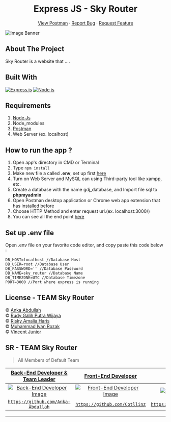 <h1 align='center'>Express JS - Sky Router</h1>
  <p align="center">
    <a href="...">View Postman</a>
    ·
    <a href="https://github.com/vincentJunior1/TimTamBe/issues">Report Bug</a>
    ·
    <a href="https://github.com/vincentJunior1/TimTamBe/pulls">Request Feature</a>
  </p>


![Image Banner](.....)


## About The Project

Sky Router is a website that ....

## Built With

[![Express.js](https://img.shields.io/badge/Express.js-4.x-orange.svg?style=rounded-square)](https://expressjs.com/en/starter/installing.html)
[![Node.js](https://img.shields.io/badge/Node.js-v.12.13-green.svg?style=rounded-square)](https://nodejs.org/)

## Requirements

1. <a href="https://nodejs.org/en/download/">Node Js</a>
2. Node_modules
3. <a href="https://www.getpostman.com/">Postman</a>
4. Web Server (ex. localhost)

## How to run the app ?

1. Open app's directory in CMD or Terminal
2. Type `npm install`
3. Make new file a called **.env**, set up first [here](#set-up-env-file)
4. Turn on Web Server and MySQL can using Third-party tool like xampp, etc.
5. Create a database with the name gdj_database, and Import file sql to **phpmyadmin**
6. Open Postman desktop application or Chrome web app extension that has installed before
7. Choose HTTP Method and enter request url.(ex. localhost:3000/)
8. You can see all the end point [here](...)

## Set up .env file

Open .env file on your favorite code editor, and copy paste this code below :

```
DB_HOST=localhost //Database Host
DB_USER=root //Database User
DB_PASSWORD='' //Database Password
DB_NAME=sky_router //Database Name
DB_TIMEZONE=UTC //Database Timezone
PORT=3000 //Port where express is running
```

## License - TEAM Sky Router

© [Anka Abdullah](https://github.com/Anka-Abdullah)<br>
© [Rudy Galih Putra Wijaya](https://github.com/Cotllinz)<br>
© [Risky Amalia Haris](https://github.com/riskyamaliaharis)<br>
© [Muhammad Ivan Rozak](https://github.com/ivanrozak)<br>
© [Vincent Junior](https://github.com/vincentJunior1)

## SR - TEAM Sky Router

> All Members of Default Team

|                                                <a href="#" target="_blank">**Back-End Developer & Team Leader**</a>                                                |                                                          <a href="#" target="_blank">**Front-End Developer**</a>                                                           |                                                         <a href="#" target="_blank">**Front-End Developer**</a>                                                         |                                                         <a href="#" target="_blank">**Front-End Developer**</a>                                                         |                                                       <a href="#" target="_blank">**Back-End Developer**</a>                                                        |                                                      
| :------------------------------------------------------------------------------------------------------------------------------------------------------------------------: | :---------------------------------------------------------------------------------------------------------------------------------------------------------------------: | :--------------------------------------------------------------------------------------------------------------------------------------------------------------------: | :-----------------------------------------------------------------------------------------------------------------------------------------------------------------: | :---------------------------------------------------------------------------------------------------------------------------------------------------------------: |
| [![Back-End Developer Image](https://avatars.githubusercontent.com/u/72588308?s=460&v=4)](https://github.com/Anka-Abdullah) | [![Front-End Developer Image](https://avatars0.githubusercontent.com/u/63383858?s=400&u=9aee5c57b712b3e5e4828e6aee4fef6aa0861fc7&v=4)](https://github.com/Cotllinz) | [![Front-End Developer Image](https://avatars.githubusercontent.com/u/55311162?s=460&v=4)](https://github.com/riskyamaliaharis) | [![Front-End Developer Image](https://avatars.githubusercontent.com/u/63574043?s=460&u=0809179648d74fd6463705f533a2c7ea1faa916b&v=4)](https://github.com/ivanrozak) | [![Back-End Developer Image](https://avatars.githubusercontent.com/u/73387106?s=460&v=4)](https://github.com/vincentJunior1) |
|                                       <a href="https://github.com/Anka-Abdullah" target="_blank">`https://github.com/Anka-Abdullah`</a>                                        |                                   <a href="https://github.com/Cotllinz" target="_blank">`https://github.com/Cotllinz`</a>                                    |                                     <a href="https://github.com/riskyamaliaharis" target="_blank">`https://github.com/riskyamaliaharis`</a>                                     |                                    <a href="https://github.com/ivanrozak" target="_blank">`https://github.com/ivanrozak`</a>                                     |                                      <a href="https://github.com/vincentJunior1" target="_blank">`https://github.com/vincentJunior1`</a> 
---

